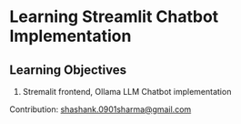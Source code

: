 # Learning Streamlit Chatbot Implementation

## Learning Objectives
1. Stremalit frontend, Ollama LLM Chatbot implementation

Contribution: shashank.0901sharma@gmail.com